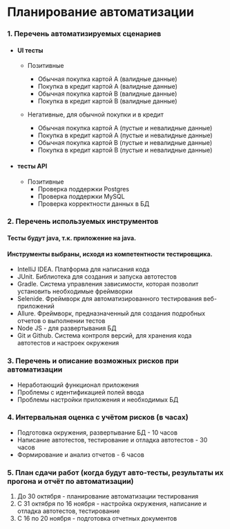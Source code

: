 # Планирование автоматизации

### 1. Перечень автоматизируемых сценариев

- #### UI тесты

    - Позитивные
        - Обычная покупка картой А (валидные данные)
        - Покупка в кредит картой А (валидные данные)
        - Обычная покупка картой B (валидные данные)
        - Покупка в кредит картой B (валидные данные)

    - Негативные, для обычной покупки и в кредит
        - Обычная покупка картой А (пустые и невалидные данные)
        - Покупка в кредит картой А (пустые и невалидные данные)
        - Обычная покупка картой B (пустые и невалидные данные)
        - Покупка в кредит картой B (пустые и невалидные данные)

- #### тесты API

    - Позитивные
        - Проверка поддержки Postgres
        - Проверка поддержки MySQL
        - Проверка корректности данных в БД

### 2. Перечень используемых инструментов
#### Тесты будут java, т.к. приложение на java.
#### Инструменты выбраны, исходя из компетентности тестировщика.
* IntelliJ IDEA. Платформа для написания кода
* JUnit. Библиотека для создания и запуска автотестов
* Gradle. Система управления зависимости, которая позволит установить необходимые фреймворки
* Selenide. Фреймворк для автоматизированного тестирования веб-приложений
* Allure. Фреймворк, предназначенный для создания подробных отчетов о выполнении тестов
* Node JS - для развертывания БД
* Git и Github. Система контроля версий, для хранения кода автотестов и настроек окружения

### 3. Перечень и описание возможных рисков при автоматизации

* Неработающий функционал приложения
* Проблемы с идентификацией полей ввода
* Проблемы настройки приложения и необходимых БД

### 4. Интервальная оценка с учётом рисков (в часах)
* Подготовка окружения, развертывание БД - 10 часов
* Написание автотестов, тестирование и отладка автотестов -  30 часов
* Формирование и анализ отчетов - 6 часов

### 5. План сдачи работ (когда будут авто-тесты, результаты их прогона и отчёт по автоматизации)
1. До 30 октября - планирование автоматизации тестирования
1. С 31 октября по 16 ноября - настройка окружения, написание и отладка автотестов, тестирование
1. C 16 по 20 ноября - подготовка отчетных документов